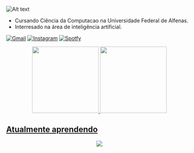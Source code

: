 ![Alt text](https://raw.githubusercontent.com/BrunnerLivio/brunnerlivio/master/images/welcome.png)

- Cursando Ciência da Computacao na Universidade Federal de Alfenas.
- Interresado na área de inteligência artificial.

[![Gmail](https://img.shields.io/badge/Gmail-D14836?style=for-the-badge&logo=gmail&logoColor=white)](mailto:fugimoto.ywao@gmail.com)
[![Instagram](https://img.shields.io/badge/Instagram-E4405F?style=for-the-badge&logo=instagram&logoColor=white)](https://www.instagram.com/pedroywao/)
[![Spotfy](https://img.shields.io/badge/Spotify-1ED760?style=for-the-badge&logo=spotify&logoColor=white)](https://open.spotify.com/playlist/4v65KVoX42BbmuzuUdSOjB)

<div align="center">
  <a href="https://github.com/YwaoFugimoto"> 
    <img height="180em" src="https://github-readme-stats.vercel.app/api?username=YwaoFugimoto&show_icons=true&title_color=ec4899&text_color=ffffff&icon_color=ec4899&bg_color=1c1917&include_all_commits=true&count_private=true"/> 
    <!-- hide_border=true -->
    <img height="180em" src="https://github-readme-stats.vercel.app/api/top-langs/?username=YwaoFugimoto&layout=compact&langs_count=7&title_color=ec4899&text_color=ffffff&icon_color=ec4899&bg_color=1c1917"/>
</div>

## Atualmente aprendendo
<p align="center">
  <a href="https://skillicons.dev">
    <img src="https://skillicons.dev/icons?i=c,cpp,perl,haskell,java,js,html,css" />
  </a>
</p>
 
</div>

<!---
YwaoFugimoto/YwaoFugimoto is a ✨ special ✨ repository because its `README.md` (this file) appears on your GitHub profile.
You can click the Preview link to take a look at your changes.
--->
